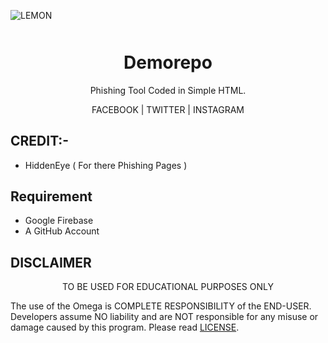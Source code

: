 <p align="left">
  <a><img title="LEMON" ></a>
 </p>
<p align="center" style="font-weight:bolder;font-size:50px">
<center><h1 align="center" >Demorepo</h1></center>
</p>

<p align="center">
Phishing Tool Coded in Simple HTML.
</p>
<p align="center">
FACEBOOK | TWITTER | INSTAGRAM
</p>



## CREDIT:-
* HiddenEye ( For there Phishing Pages ) 


## Requirement
* Google Firebase
* A GitHub Account


## DISCLAIMER
<p align="center">
  TO BE USED FOR EDUCATIONAL PURPOSES ONLY
</p>

The use of the Omega is COMPLETE RESPONSIBILITY of the END-USER. Developers assume NO liability and are NOT responsible for any misuse or damage caused by this program. Please read [LICENSE](LICENSE).




